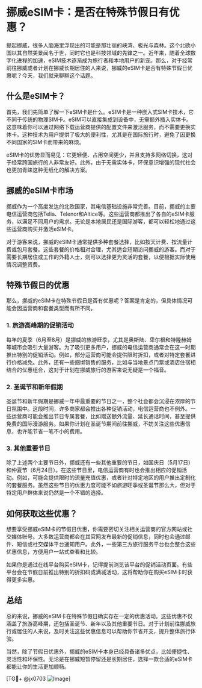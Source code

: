 # 挪威eSIM卡：是否在特殊节假日有优惠？

提起挪威，很多人脑海里浮现出的可能是那壮丽的峡湾、极光与森林。这个北欧小国以其自然美景闻名于世，同时它也是科技领域的先锋之一。近年来，随着全球数字化进程的加速，eSIM技术逐渐成为旅行者和本地用户的新宠。那么，对于经常前往挪威或者计划在挪威长期居住的人来说，挪威的eSIM卡是否有特殊节假日优惠呢？今天，我们就来聊聊这个话题。

## 什么是eSIM卡？

首先，我们先简单了解一下eSIM卡是什么。eSIM卡是一种嵌入式SIM卡技术，它不同于传统的物理SIM卡。eSIM可以直接集成到设备中，无需额外插入实体卡。这意味着你可以通过网络下载运营商提供的配置文件来激活服务，而不需要更换实体卡。这种技术为用户提供了极大的便利性，尤其是在国际旅行时，避免了因更换不同国家的SIM卡而带来的麻烦。

eSIM卡的优势显而易见：它更轻便、占用空间更少，并且支持多网络切换，这对于经常跨国旅行的人非常友好。此外，由于无需实体卡，环保意识增强的现代社会也更加青睐这种无纸化的解决方案。

## 挪威的eSIM卡市场

挪威作为一个高度发达的北欧国家，其电信基础设施非常完善。目前，挪威的主要电信运营商包括Telia、Telenor和Altice等。这些运营商都推出了各自的eSIM卡服务，以满足不同用户的需求。无论是本地居民还是国际游客，都可以轻松地通过这些运营商购买并激活eSIM卡。

对于游客来说，挪威的eSIM卡通常提供多种套餐选择，比如按天计费、按流量计费或包月套餐。这些套餐的价格相对合理，尤其适合短期访问挪威的游客。而对于需要长期居住或工作的外籍人士，则可以选择更为灵活的套餐，以便根据实际使用情况调整资费。

## 特殊节假日的优惠

那么，挪威的eSIM卡在特殊节假日是否有优惠呢？答案是肯定的，但具体情况可能会因运营商和套餐类型而有所不同。

### 1. 旅游高峰期的促销活动

每年的夏季（6月至8月）是挪威的旅游旺季，尤其是奥斯陆、卑尔根和特隆赫姆等城市会吸引大量游客。为了吸引更多用户，挪威的电信运营商通常会在这一时期推出特别的促销活动。例如，部分运营商可能会提供限时折扣，或者对特定套餐进行价格减免。此外，还有一些捆绑销售的服务，比如与当地景点门票或酒店住宿相结合的优惠组合，这对于计划在挪威旅行的游客来说无疑是一个福音。

### 2. 圣诞节和新年假期

圣诞节和新年假期是挪威一年中最重要的节日之一，整个社会都会沉浸在浓厚的节日氛围中。这段时间，许多商家都会推出各种促销活动，电信运营商也不例外。一些运营商可能会推出节日专属套餐，比如赠送额外流量、延长通话时间，甚至提供免费的国际漫游服务。如果你计划在圣诞节期间前往挪威，不妨关注这些优惠信息，也许能节省一笔不小的费用。

### 3. 其他重要节日

除了上述两个主要节日外，挪威还有一些其他重要的节日，如国庆日（5月17日）和仲夏节（6月24日）。在这些节日里，电信运营商有时也会推出相应的促销活动。例如，可能会提供限时的流量充值优惠，或者针对特定地区的用户推出定制化的套餐服务。虽然这些节日的优惠力度可能不如旅游旺季或圣诞节那么大，但对于特定用户群体来说仍然是一个不错的选择。

## 如何获取这些优惠？

想要享受挪威eSIM卡的节假日优惠，你需要密切关注相关运营商的官方网站或社交媒体账号。大多数运营商都会在其官网发布最新的促销信息，同时也会通过邮件、短信或社交媒体平台通知用户。此外，一些第三方旅行服务平台也会整合这些优惠信息，方便用户一站式查看和比较。

如果你是通过在线平台购买eSIM卡，记得提前浏览该平台的促销活动页面。有些平台会在节假日前推出特别的折扣码或满减活动，这将帮助你在购买eSIM卡时获得更多实惠。

## 总结

总的来说，挪威的eSIM卡在特殊节假日确实存在一定的优惠活动。这些优惠不仅涵盖了旅游高峰期，还包括圣诞节、新年以及其他重要节日。对于计划前往挪威旅行或居住的人来说，及时关注这些优惠信息可以帮助你节省开支，提升整体旅行体验。

当然，除了节假日优惠外，挪威的eSIM卡本身已经具备诸多优点，比如便捷性、灵活性和环保性。无论是在挪威短暂停留还是长期居住，选择一款合适的eSIM卡都能让你的生活更加顺畅。

[TG💪+ @jx0703 ![Image](https://github.com/user-attachments/assets/dbca1d08-cadb-493c-b0ec-ad6f7a83f270)]